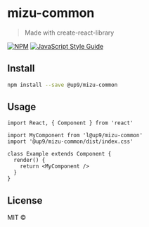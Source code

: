 # mizu-common

> Made with create-react-library

[![NPM](https://img.shields.io/npm/v/liraz-test.svg)](https://www.npmjs.com/package/liraz-test) [![JavaScript Style Guide](https://img.shields.io/badge/code_style-standard-brightgreen.svg)](https://standardjs.com)

## Install

```bash
npm install --save @up9/mizu-common
```

## Usage

```tsx
import React, { Component } from 'react'

import MyComponent from 'l@up9/mizu-common'
import '@up9/mizu-common/dist/index.css'

class Example extends Component {
  render() {
    return <MyComponent />
  }
}
```

## License

MIT © [](https://github.com/)
